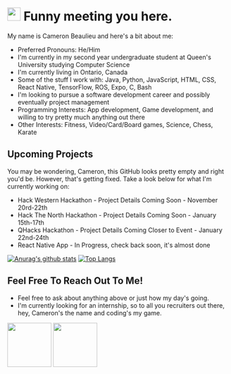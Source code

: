 <h1><img src="https://emojis.slackmojis.com/emojis/images/1531849430/4246/blob-sunglasses.gif?1531849430" width="30"/> Funny meeting you here.</h1>
My name is Cameron Beaulieu and here's a bit about me:

+ Preferred Pronouns: He/Him
+ I'm currently in my second year undergraduate student at Queen's University studying Computer Science 
+ I'm currently living in Ontario, Canada 
+ Some of the stuff I work with: Java, Python, JavaScript, HTML, CSS, React Native, TensorFlow, ROS, Expo, C, Bash
+ I'm looking to pursue a software development career and possibly eventually project management
+ Programming Interests: App development, Game development, and willing to try pretty much anything out there
+ Other Interests: Fitness, Video/Card/Board games, Science, Chess, Karate

## Upcoming Projects
You may be wondering, Cameron, this GitHub looks pretty empty and right you'd be. However, that's getting fixed. Take a look below for what I'm currently working on: 

+ Hack Western Hackathon - Project Details Coming Soon - November 20rd-22th
+ Hack The North Hackathon - Project Details Coming Soon - January 15th-17th
+ QHacks Hackathon - Project Details Coming Closer to Event - January 22nd-24th 
+ React Native App - In Progress, check back soon, it's almost done




[![Anurag's github stats](https://github-readme-stats.vercel.app/api?username=Cameron-Beaulieu&hide=prs,contribs&show_icons=true&theme=dracula)](https://github.com/anuraghazra/github-readme-stats)
[![Top Langs](https://github-readme-stats.vercel.app/api/top-langs/?username=Cameron-Beaulieu&layout=compact)](https://github.com/anuraghazra/github-readme-stats)

## Feel Free To Reach Out To Me!
+ Feel free to ask about anything above or just how my day's going. 
+ I'm currently looking for an internship, so to all you recruiters out there, hey, Cameron's the name and coding's my game.

<p float="left">
          <a href="https://www.linkedin.com/in/cameron-beaulieu/"><img height=100 src="https://icons-for-free.com/iconfiles/png/512/sc+linkedin-131965017554733397.png"></a>
          <a href="mailto:19cgb@queensu.ca"><img height=100 src="https://cdn4.iconfinder.com/data/icons/ionicons/512/icon-email-512.png"></a></div>
</p>
